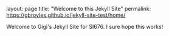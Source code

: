 layout: page
title: "Welcome to this Jekyll Site"
permalink: https://gbroyles.github.io/jekyll-site-test/home/

Welcome to Gigi's Jekyll Site for SI676. I sure hope this works!
